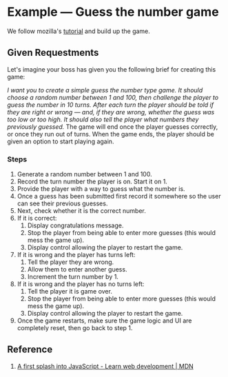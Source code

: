 # Example — Guess the number game
We follow mozilla's [tutorial](https://developer.mozilla.org/en-US/docs/Learn/JavaScript/First_steps/A_first_splash) and build up the game.

## Given Requestments

Let's imagine your boss has given you the following brief for creating this game:


*I want you to create a simple guess the number type game. It should choose a random number between 1 and 100, then challenge
the player to guess the number in 10 turns. After each turn the player should be told if they are right or wrong — and, if
they are wrong, whether the guess was too low or too high. It should also tell the player what numbers they previously guessed.* The game will end once the player guesses correctly, or once they run out of turns. When the game ends, the player should be given an option to start playing again.


### Steps
1. Generate a random number between 1 and 100.
2. Record the turn number the player is on. Start it on 1.
3. Provide the player with a way to guess what the number is.
4. Once a guess has been submitted first record it somewhere so the user can see their previous guesses.
5. Next, check whether it is the correct number.
6. If it is correct:
    1. Display congratulations message.
    2. Stop the player from being able to enter more guesses (this would mess the game up).
    3. Display control allowing the player to restart the game.
7. If it is wrong and the player has turns left:
    1. Tell the player they are wrong.
    2. Allow them to enter another guess.
    3. Increment the turn number by 1.
8. If it is wrong and the player has no turns left:
    1. Tell the player it is game over.
    2. Stop the player from being able to enter more guesses (this would mess the game up).
    3. Display control allowing the player to restart the game.
9. Once the game restarts, make sure the game logic and UI are completely reset, then go back to step 1.


## Reference
1. [A first splash into JavaScript - Learn web development | MDN](https://developer.mozilla.org/en-US/docs/Learn/JavaScript/First_steps/A_first_splash)
